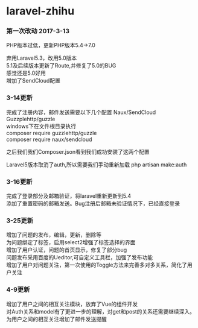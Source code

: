 # laravel-zhihu
### 第一次改动 2017-3-13
PHP版本过低，更新PHP版本5.4->7.0 

弃用Laravel5.3，改用5.0版本<br>
5.1及后续版本更新了Route,并修复了5.0的BUG<br>
感觉还是5.0好用<br>
增加了SendCloud配置<br>
### 3-14更新  
完成了注册内容，邮件发送需要以下几个配置
Naux/SendCloud<br>
Guzzplehttp/guzzle<br>
windows下在文件根目录执行<br>
composer require guzzlehttp/guzzle<br>
composer require naux/sendcloud<br>

之后我们我们Composer.json看到我们成功安装了这两个配置

Laravel5版本取消了auth,所以需要我们手动重新加载
php artisan make:auth

### 3-16更新<br>
完成了登录部分及邮箱验证，将laravel重新更新到5.4<br>添加了重置密码的邮箱发送。Bug注册后邮箱未验证情况下，已经直接登录<br>

### 3-25更新<br>
增加了问题的发布，编辑，更新，删除等<br>为问题绑定了标签，启用select2增强了标签选择的界面<br>
增加了用户认证，问题的首页显示，修复了部分bug<br>
问题发布采用百度的Ueditor,可自定义工具栏，加强了发布功能<br>
增加了用户对问题关注，第一次使用的Toggle方法来完善多对多关系，简化了用户关注

### 4-9更新<br>
增加了用户之间的相互关注模块，放弃了Vue的组件开发<br>
对Auth关系和model有了更进一步的理解，对get和post的关系还需要继续深入。<br>
为用户之间的相互关注增加了邮件发送提醒

